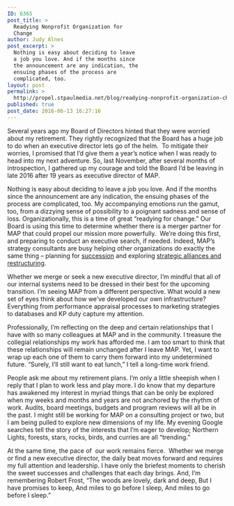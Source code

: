 ```yaml
---
ID: 6365
post_title: >
  Readying Nonprofit Organization for
  Change
author: Judy Alnes
post_excerpt: >
  Nothing is easy about deciding to leave
  a job you love. And if the months since
  the announcement are any indication, the
  ensuing phases of the process are
  complicated, too.
layout: post
permalink: >
  http://propel.stpaulmedia.net/blog/readying-nonprofit-organization-change/
published: true
post_date: 2016-06-13 16:27:16
---
```

Several years ago my Board of Directors hinted that they were worried about my retirement. They rightly recognized that the Board has a huge job to do when an executive director lets go of the helm.  To mitigate their worries, I promised that I’d give them a year’s notice when I was ready to head into my next adventure. So, last November, after several months of introspection, I gathered up my courage and told the Board I’d be leaving in late 2016 after 19 years as executive director of MAP.

Nothing is easy about deciding to leave a job you love. And if the months since the announcement are any indication, the ensuing phases of the process are complicated, too. My accompanying emotions run the gamut, too, from a dizzying sense of possibility to a poignant sadness and sense of loss. Organizationally, this is a time of great “readying for change.” Our Board is using this time to determine whether there is a merger partner for MAP that could propel our mission more powerfully.  We’re doing this first, and preparing to conduct an executive search, if needed. Indeed, MAP’s strategy consultants are busy helping other organizations do exactly the same thing – planning for <a href="http://www.mapfornonprofits.org/services/succession-planning/">succession</a> and exploring <a href="http://www.mapfornonprofits.org/services/identify-strategy/" target="_blank" rel="noopener">strategic alliances and restructuring</a>.

Whether we merge or seek a new executive director, I’m mindful that all of our internal systems need to be dressed in their best for the upcoming transition. I’m seeing MAP from a different perspective. What would a new set of eyes think about how we’ve developed our own infrastructure? Everything from performance appraisal processes to marketing strategies to databases and KP duty capture my attention.

Professionally, I’m reflecting on the deep and certain relationships that I have with so many colleagues at MAP and in the community. I treasure the collegial relationships my work has afforded me. I am too smart to think that these relationships will remain unchanged after I leave MAP. Yet, I want to wrap up each one of them to carry them forward into my undetermined future. “Surely, I’ll still want to eat lunch,” I tell a long-time work friend.

People ask me about my retirement plans. I’m only a little sheepish when I reply that I plan to work less and play more. I do know that my departure has awakened my interest in myriad things that can be only be explored when my weeks and months and years are not anchored by the rhythm of work. Audits, board meetings, budgets and program reviews will all be in the past. I might still be working for MAP on a consulting project or two, but I am being pulled to explore new dimensions of my life. My evening Google searches tell the story of the interests that I’m eager to develop; Northern Lights, forests, stars, rocks, birds, and curries are all “trending.”

At the same time, the pace of  our work remains fierce.  Whether we merge or find a new executive director, the daily beat moves forward and requires my full attention and leadership. I have only the briefest moments to cherish the sweet successes and challenges that each day brings. And, I’m remembering Robert Frost, “The woods are lovely, dark and deep, But I have promises to keep, And miles to go before I sleep, And miles to go before I sleep.”